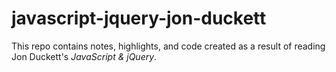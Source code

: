 # javascript-jquery-jon-duckett

This repo contains notes, highlights, and code created as a result of reading Jon Duckett's *JavaScript & jQuery*.
